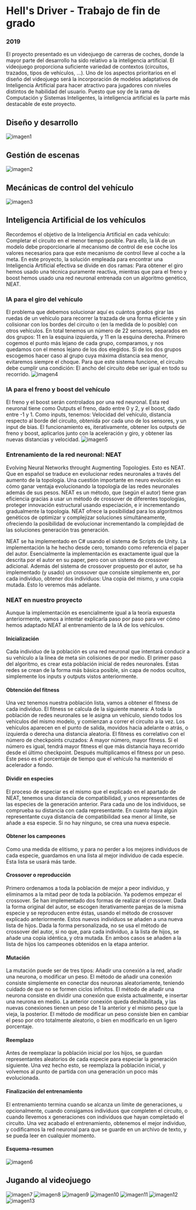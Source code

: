 # Hell's Driver - Trabajo de fin de grado
### 2019

El proyecto presentado es un videojuego de carreras de coches, donde la mayor parte del desarrollo ha sido relativo a la inteligencia artificial.
El videojuego proporciona suficiente variedad de contextos (circuitos, trazados, tipos de vehículos, ...). Uno de los aspectos prioritarios en el diseño del videojuego será la incorporación de modelos adaptativos de Inteligencia Artificial para hacer atractivo para jugadores con niveles distintos de habilidad del usuario. Puesto que soy de la rama de Computación y Sistemas Inteligentes, la inteligencia artificial es la parte más destacable de este proyecto.

## Diseño y desarrollo
![imagen1](https://github.com/juliofgx17/HellsDriver-TFG/blob/master/capturas/imagen1.jpg)

## Gestión de escenas
![imagen2](https://github.com/juliofgx17/HellsDriver-TFG/blob/master/capturas/imagen2.jpg)

## Mecánicas de control del vehículo
![imagen3](https://github.com/juliofgx17/HellsDriver-TFG/blob/master/capturas/imagen3.jpg)

## Inteligencia Artificial de los vehículos
Recordemos el objetivo de la Inteligencia Artificial en cada vehículo: Completar el circuito en el menor tiempo posible. Para ello, la IA de un modelo debe proporcionarle al mecanismo de control de ese coche los valores necesarios para que este mecanismo de control lleve al coche a la meta.
En este proyecto, la solución empleada para encontrar una Inteligencia Artificial efectiva se divide en dos ramas: Para obtener el giro hemos usado una técnica puramente reactiva, mientras que para el freno y boost hemos usado una red neuronal entrenada con un algoritmo
genético, NEAT.

### IA para el giro del vehículo
El problema que debemos solucionar aquí es cuántos grados girar las ruedas de un vehículo para recorrer la trazada de una forma eficiente y sin colisionar con los bordes del circuito o (en la medida de lo posible) con otros vehículos.
En total tenemos un número de 22 sensores, separados en dos grupos: 11 en la esquina izquierda, y 11 en la esquina derecha. Primero cogemos el punto más lejano de cada grupo, comparamos, y nos quedamos con el menos lejano de los dos elegidos.
Si de los dos grupos escogemos hacer caso al grupo cuya máxima distancia sea menor, evitaremos siempre el choque.
Para que este sistema funcione, el circuito debe cumplir una condición: El ancho del circuito debe ser igual en todo su recorrido.
![imagen4](https://github.com/juliofgx17/HellsDriver-TFG/blob/master/capturas/imagen4.jpg)

### IA para el freno y boost del vehículo
El freno y el boost serán controlados por una red neuronal.
Esta red neuronal tiene como Outputs el freno, dado entre 0 y 2, y el boost, dado entre -1 y 1.
Como inputs, tenemos: Velocidad del vehículo, distancia respecto al borde del circuito, obtenida por cada uno de los sensores, y un input de bias.
El funcionamiento es, iterativamente, obtener los outputs de freno y boost, aplicarlos junto con la aceleración y giro, y obtener las nuevas distancias y velocidad.
![imagen5](https://github.com/juliofgx17/HellsDriver-TFG/blob/master/capturas/imagen5.jpg)

### Entrenamiento de la red neuronal: NEAT
Evolving Neural Networks throught Augmenting Topologies. Esto es NEAT. Que en español se traduce en evolucionar redes neuronales a través del aumento de la topología. Una cuestión importante en neuro evolución es cómo ganar ventaja evolucionando la topología de las redes neuronales además de sus pesos. NEAT es un método, que (según el autor) tiene gran eficiencia gracias a usar un método de crossover de diferentes topologías, proteger innovación estructural usando especiación, e ir incrementando gradualmente la topología. NEAT ofrece la posibilidad para los algoritmos genéticos de optimizar y complejizar soluciones simultáneamente, ofreciendo la posibilidad de evolucionar incrementando la complejidad de las soluciones generación tras generación. 

NEAT se ha implementado en C# usando el sistema de Scripts de Unity. La implementación la he hecho desde cero, tomando como referencia el paper del autor. Esencialmente la implementación es exactamente igual que la descrita por el autor en su paper, pero con un
sistema de crossover adicional. Además del sistema de crossover propuesto por el autor, se ha implementado (y usado) un crossover que consiste simplemente en, por cada individuo, obtener dos individuos: Una copia del mismo, y una copia mutada. Esto lo veremos más adelante.

### NEAT en nuestro proyecto
Aunque la implementación es esencialmente igual a la teoría expuesta anteriormente, vamos a intentar explicarla paso por paso para ver cómo hemos adaptado NEAT al entrenamiento de la IA de los vehículos.
#### Inicialización
Cada individuo de la población es una red neuronal que intentará conducir a su vehículo a la línea de meta sin colisiones de por medio. El primer paso del algoritmo, es crear esta población inicial de redes neuronales. Estas redes se crean de la forma más básica posible, sin capa de nodos ocultos, simplemente los inputs y outputs vistos anteriormente.

#### Obtención del fitness
Una vez tenemos nuestra población lista, vamos a obtener el fitness de cada individuo. El fitness se calcula de la siguiente manera: A toda la población de redes neuronales se le asigna un vehículo, siendo todos los vehículos del mismo modelo, y comienzan a correr el circuito a la vez. Los vehículos aparecen en el punto de salida, movidos hacia adelante o atrás, o izquierda o derecha una distancia aleatoria. El fitness es correlativo con el número de checkpoints cruzados: A mayor número, mayor fitness. Si el número es igual, tendrá mayor fitness el que más distancia haya recorrido desde el último checkpoint. Después multiplicamos el fitness por un peso. Este peso es el porcentaje de tiempo que el vehículo ha mantenido el acelerador a fondo.

#### Dividir en especies
El proceso de especiar es el mismo que el explicado en el apartado de NEAT, tenemos una distancia de compatibilidad, y unos representantes de las especies de la generación anterior. Para cada uno de los individuos, se comprueba su distancia con cada representante. En cuanto haya algún representante cuya distancia de compatibilidad sea menor al límite, se añade a esa especie. Si no hay ninguno, se crea una nueva especie.

#### Obtener los campeones
Como una medida de elitismo, y para no perder a los mejores individuos de cada especie, guardamos en una lista al mejor individuo de cada especie. Esta lista se usará más tarde.

#### Crossover o reproducción
Primero ordenamos a toda la población de mejor a peor individuo, y eliminamos a la mitad peor de toda la población. Ya podemos empezar el crossover.
Se han implementado dos formas de realizar el crossover.
Dada la forma original del autor, se escogen iterativamente parejas de la misma especie y se reproducen entre éstas, usando el método de crossover explicado anteriormente. Estos nuevos individuos se añaden a una nueva lista de hijos.
Dada la forma personalizada, no se usa el método de crossover del autor, si no que, para cada individuo, a la lista de hijos, se añade una copia idéntica, y otra mutada. En ambos casos se añaden a la lista de hijos los campeones obtenidos en la etapa anterior.

#### Mutación
La mutación puede ser de tres tipos: Añadir una conexión a la red, añadir una neurona, o modificar un peso.
El método de añadir una conexión consiste simplemente en conectar dos neuronas aleatoriamente, teniendo cuidado de que no se formen ciclos infinitos.
El método de añadir una neurona consiste en dividir una conexión que exista actualmente, e insertar una neurona en medio. La anterior conexión queda deshabilitada, y las nuevas conexiones tienen un peso de 1 la anterior y el mismo peso que la vieja, la posterior.
El método de modificar un peso consiste bien en cambiar el peso por otro totalmente aleatorio, o bien en modificarlo en un ligero porcentaje.

#### Reemplazo
Antes de reemplazar la población inicial por los hijos, se guardan representantes aleatorios de cada especie para especiar la generación siguiente. Una vez hecho esto, se reemplaza la población inicial, y volvemos al punto de partida con una generación un poco más evolucionada.

#### Finalización del entrenamiento
El entrenamiento termina cuando se alcanza un límite de generaciones, u opcionalmente, cuando consigamos individuos que completen el circuito, o cuando llevemos x generaciones con individuos que hayan completado el circuito.
Una vez acabado el entrenamiento, obtenemos el mejor individuo, y codificamos la red neuronal para que se guarde en un archivo de texto, y se pueda leer en cualquier momento. 

#### Esquema-resumen
![imagen6](https://github.com/juliofgx17/HellsDriver-TFG/blob/master/capturas/imagen6.jpg)


## Jugando al videojuego
![imagen7](https://github.com/juliofgx17/HellsDriver-TFG/blob/master/capturas/imagen7.jpg)
![imagen8](https://github.com/juliofgx17/HellsDriver-TFG/blob/master/capturas/imagen8.jpg)
![imagen9](https://github.com/juliofgx17/HellsDriver-TFG/blob/master/capturas/imagen9.jpg)
![imagen10](https://github.com/juliofgx17/HellsDriver-TFG/blob/master/capturas/imagen10.jpg)
![imagen11](https://github.com/juliofgx17/HellsDriver-TFG/blob/master/capturas/imagen11.jpg)
![imagen12](https://github.com/juliofgx17/HellsDriver-TFG/blob/master/capturas/imagen12.jpg)
![imagen13](https://github.com/juliofgx17/HellsDriver-TFG/blob/master/capturas/imagen13.jpg)
